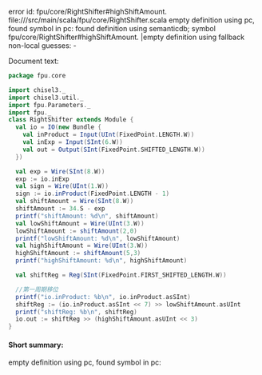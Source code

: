 error id: fpu/core/RightShifter#highShiftAmount.
file://<WORKSPACE>/src/main/scala/fpu/core/RightShifter.scala
empty definition using pc, found symbol in pc: 
found definition using semanticdb; symbol fpu/core/RightShifter#highShiftAmount.
|empty definition using fallback
non-local guesses:
	 -

Document text:

```scala
package fpu.core

import chisel3._
import chisel3.util._
import fpu.Parameters._
import fpu._
class RightShifter extends Module {
  val io = IO(new Bundle {
    val inProduct = Input(UInt(FixedPoint.LENGTH.W))
    val inExp = Input(SInt(6.W))
    val out = Output(SInt(FixedPoint.SHIFTED_LENGTH.W))
  })

  val exp = Wire(SInt(8.W))
  exp := io.inExp
  val sign = Wire(UInt(1.W))
  sign := io.inProduct(FixedPoint.LENGTH - 1)
  val shiftAmount = Wire(SInt(8.W))
  shiftAmount := 34.S - exp
  printf("shiftAmount: %d\n", shiftAmount)
  val lowShiftAmount = Wire(UInt(3.W))
  lowShiftAmount := shiftAmount(2,0)
  printf("lowShiftAmount: %d\n", lowShiftAmount)
  val highShiftAmount = Wire(UInt(3.W))
  highShiftAmount := shiftAmount(5,3)
  printf("highShiftAmount: %d\n", highShiftAmount)

  val shiftReg = Reg(SInt(FixedPoint.FIRST_SHIFTED_LENGTH.W))

  //第一周期移位
  printf("io.inProduct: %b\n", io.inProduct.asSInt)
  shiftReg := (io.inProduct.asSInt << 7) >> lowShiftAmount.asUInt
  printf("shiftReg: %b\n", shiftReg)
  io.out := shiftReg >> (highShiftAmount.asUInt << 3)
}
```

#### Short summary: 

empty definition using pc, found symbol in pc: 